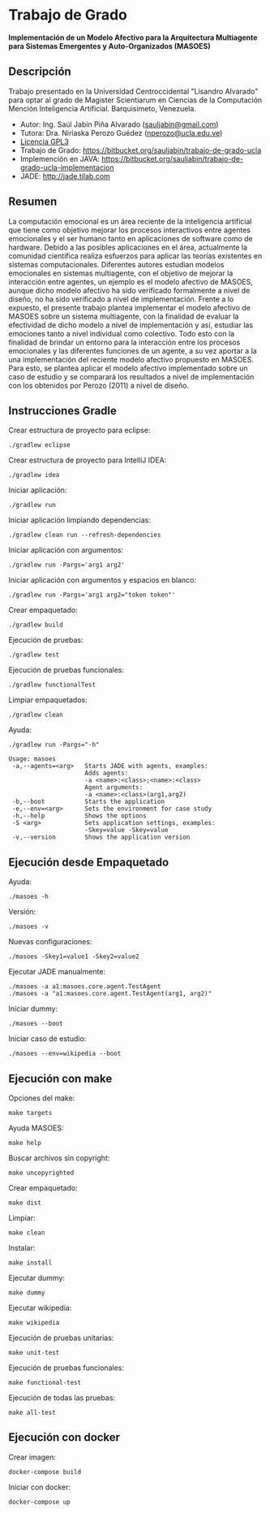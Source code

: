# Trabajo de Grado

**Implementación de un Modelo Afectivo para la Arquitectura Multiagente para Sistemas Emergentes y Auto-Organizados (MASOES)**

## Descripción

Trabajo presentado en la Universidad Centroccidental "Lisandro Alvarado" para
optar al grado de Magister Scientiarum en Ciencias de la Computación Mención
Inteligencia Artificial. Barquisimeto, Venezuela.

* Autor: Ing. Saúl Jabín Piña Alvarado (<sauljabin@gmail.com>)
* Tutora: Dra. Niriaska Perozo Guédez (<nperozo@ucla.edu.ve>)
* [Licencia GPL3](http://www.gnu.org/licenses/)
* Trabajo de Grado: https://bitbucket.org/sauljabin/trabajo-de-grado-ucla
* Implemención en JAVA: https://bitbucket.org/sauljabin/trabajo-de-grado-ucla-implementacion
* JADE: http://jade.tilab.com

## Resumen

La computación emocional es un área reciente de la inteligencia artificial que
tiene como objetivo mejorar los procesos interactivos entre agentes emocionales
y el ser humano tanto en aplicaciones de software como de hardware. Debido a las
posibles aplicaciones en el área, actualmente la comunidad científica realiza
esfuerzos para aplicar las teorías existentes en sistemas computacionales.
Diferentes autores estudian modelos emocionales en sistemas multiagente, con el
objetivo de mejorar la interacción entre agentes, un ejemplo es el modelo
afectivo de MASOES, aunque dicho modelo afectivo ha sido verificado formalmente
a nivel de diseño, no ha sido verificado a nivel de implementación. Frente a lo
expuesto, el presente trabajo plantea implementar el modelo afectivo de MASOES
sobre un sistema multiagente, con la finalidad de evaluar la efectividad de
dicho modelo a nivel de implementación y así, estudiar las emociones tanto a
nivel individual como colectivo. Todo esto con la finalidad de brindar un
entorno para la interacción entre los procesos emocionales y las diferentes
funciones de un agente, a su vez aportar a la una implementación del reciente
modelo afectivo propuesto en MASOES. Para esto, se plantea aplicar el modelo
afectivo implementado sobre un caso de estudio y se comparará los resultados a
nivel de implementación con los obtenidos por Perozo (2011) a nivel de
diseño.

## Instrucciones Gradle

Crear estructura de proyecto para eclipse:

```
./gradlew eclipse
```

Crear estructura de proyecto para IntelliJ IDEA:

```
./gradlew idea
```

Iniciar aplicación:

```
./gradlew run
```

Iniciar aplicación limpiando dependencias:

```
./gradlew clean run --refresh-dependencies
```

Iniciar aplicación con argumentos:

```
./gradlew run -Pargs='arg1 arg2'
```

Iniciar aplicación con argumentos y espacios en blanco:

```
./gradlew run -Pargs='arg1 arg2="token token"'
```

Crear empaquetado:

```
./gradlew build
```

Ejecución de pruebas:

```
./gradlew test
```

Ejecución de pruebas funcionales:

```
./gradlew functionalTest
```

Limpiar empaquetados:

```
./gradlew clean
```

Ayuda:

```
./gradlew run -Pargs="-h"

Usage: masoes
 -a,--agents=<arg>   Starts JADE with agents, examples:
                     Adds agents:
                     -a <name>:<class>;<name>:<class>
                     Agent arguments:
                     -a <name>:<class>(arg1,arg2)
 -b,--boot           Starts the application
 -e,--env=<arg>      Sets the environment for case study
 -h,--help           Shows the options
 -S <arg>            Sets application settings, examples:
                     -Skey=value -Skey=value
 -v,--version        Shows the application version
```

## Ejecución desde Empaquetado

Ayuda:

```
./masoes -h
```

Versión:

```
./masoes -v
```

Nuevas configuraciones:

```
./masoes -Skey1=value1 -Skey2=value2
```

Ejecutar JADE manualmente:

```
./masoes -a a1:masoes.core.agent.TestAgent
./masoes -a "a1:masoes.core.agent.TestAgent(arg1, arg2)"
```

Iniciar dummy:

```
./masoes --boot
```

Iniciar caso de estudio:

```
./masoes --env=wikipedia --boot
```

## Ejecución con make

Opciones del make:

```
make targets
```

Ayuda MASOES:

```
make help
```

Buscar archivos sin copyright:

```
make uncopyrighted
```

Crear empaquetado:

```
make dist
```

Limpiar:

```
make clean
```

Instalar:

```
make install
```

Ejecutar dummy:

```
make dummy
```

Ejecutar wikipedia:

```
make wikipedia
```

Ejecución de pruebas unitarias:

```
make unit-test
```

Ejecución de pruebas funcionales:

```
make functional-test
```

Ejecución de todas las pruebas:

```
make all-test
```

## Ejecución con docker

Crear imagen:

```
docker-compose build
```

Iniciar con docker:

```
docker-compose up
```